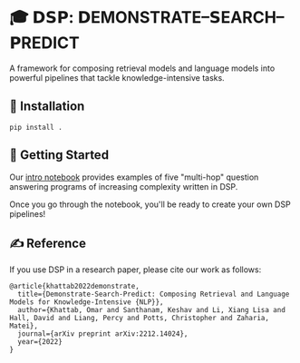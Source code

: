 # 🎓 𝗗𝗦𝗣: 𝗗EMONSTRATE–𝗦EARCH–𝗣REDICT

A framework for composing retrieval models and language models into powerful pipelines that tackle knowledge-intensive tasks.

## 💾  Installation

```pip install .```

## 🏃 Getting Started

Our [intro notebook](intro.ipynb) provides examples of five "multi-hop" question answering programs of increasing complexity written in DSP.

Once you go through the notebook, you'll be ready to create your own DSP pipelines!

## ✍️ Reference

If you use DSP in a research paper, please cite our work as follows:

```
@article{khattab2022demonstrate,
  title={Demonstrate-Search-Predict: Composing Retrieval and Language Models for Knowledge-Intensive {NLP}},
  author={Khattab, Omar and Santhanam, Keshav and Li, Xiang Lisa and Hall, David and Liang, Percy and Potts, Christopher and Zaharia, Matei},
  journal={arXiv preprint arXiv:2212.14024},
  year={2022}
}
```
